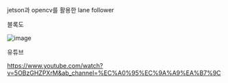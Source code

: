 jetson과 opencv를 활용한 lane follower 

블록도 

![image](https://github.com/user-attachments/assets/2deae1ec-8f7d-4593-ad44-e9eda4676f73)

유튜브

https://www.youtube.com/watch?v=5OBzGHZPXrM&ab_channel=%EC%A0%95%EC%9A%A9%EA%B7%9C
